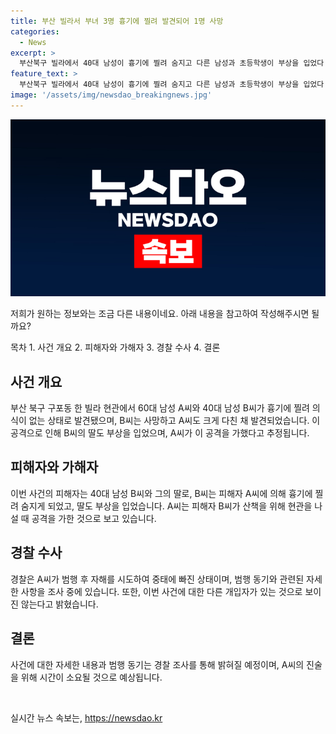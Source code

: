 ```yaml
---
title: 부산 빌라서 부녀 3명 흉기에 찔려 발견되어 1명 사망
categories:
  - News
excerpt: >
  부산북구 빌라에서 40대 남성이 흉기에 찔려 숨지고 다른 남성과 초등학생이 부상을 입었다. 경찰은 40대 남성이 흉기를 휘두른 후 자해한 것으로 보고 수사 중이다. 피해자와 가해자는 이웃 관계였으며, 정확한 동기는 파악 중이며 다른 개입자는 없는 것으로 보고 있다. A씨가 중태이므로 진술을 더 확보하는 데 시간이 소요될 것으로 전해졌다.
feature_text: >
  부산북구 빌라에서 40대 남성이 흉기에 찔려 숨지고 다른 남성과 초등학생이 부상을 입었다. 경찰은 40대 남성이 흉기를 휘두른 후 자해한 것으로 보고 수사 중이다. 피해자와 가해자는 이웃 관계였으며, 정확한 동기는 파악 중이며 다른 개입자는 없는 것으로 보고 있다. A씨가 중태이므로 진술을 더 확보하는 데 시간이 소요될 것으로 전해졌다.
image: '/assets/img/newsdao_breakingnews.jpg'
---
```


<p><img src="/assets/img/newsdao_breakingnews.jpg" alt="cryptoinkorea 속보" /></p>

<p>저희가 원하는 정보와는 조금 다른 내용이네요. 아래 내용을 참고하여 작성해주시면 될까요?</p>

<p>목차
1. 사건 개요
2. 피해자와 가해자
3. 경찰 수사
4. 결론</p>

<h2 data-ke-size="size26">사건 개요</h2>

<p data-ke-size="size16">부산 북구 구포동 한 빌라 현관에서 60대 남성 A씨와 40대 남성 B씨가 흉기에 찔려 의식이 없는 상태로 발견됐으며, B씨는 사망하고 A씨도 크게 다친 채 발견되었습니다. 이 공격으로 인해 B씨의 딸도 부상을 입었으며, A씨가 이 공격을 가했다고 추정됩니다.</p>

<h2 data-ke-size="size26">피해자와 가해자</h2>

<p data-ke-size="size16">이번 사건의 피해자는 40대 남성 B씨와 그의 딸로, B씨는 피해자 A씨에 의해 흉기에 찔려 숨지게 되었고, 딸도 부상을 입었습니다. A씨는 피해자 B씨가 산책을 위해 현관을 나설 때 공격을 가한 것으로 보고 있습니다.</p>

<h2 data-ke-size="size26">경찰 수사</h2>

<p data-ke-size="size16">경찰은 A씨가 범행 후 자해를 시도하여 중태에 빠진 상태이며, 범행 동기와 관련된 자세한 사항을 조사 중에 있습니다. 또한, 이번 사건에 대한 다른 개입자가 있는 것으로 보이진 않는다고 밝혔습니다.</p>

<h2 data-ke-size="size26">결론</h2>

<p data-ke-size="size16">사건에 대한 자세한 내용과 범행 동기는 경찰 조사를 통해 밝혀질 예정이며, A씨의 진술을 위해 시간이 소요될 것으로 예상됩니다.</p>

<p data-ke-size="size16">&nbsp;</p>
실시간 뉴스 속보는, <a href="https://newsdao.kr" rel="dofollow">https://newsdao.kr</a>


